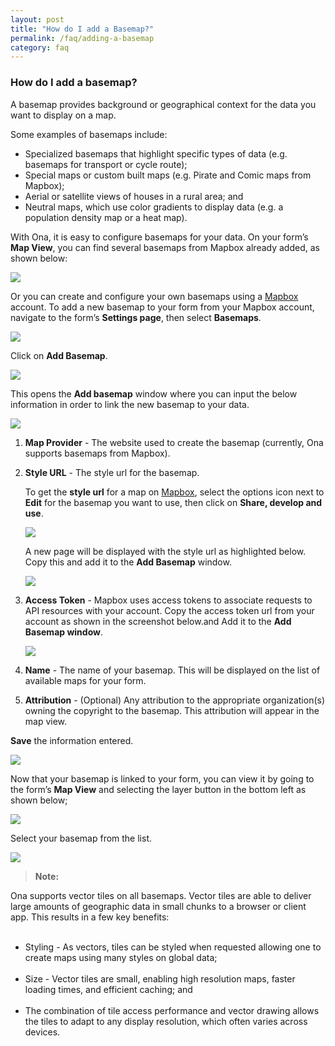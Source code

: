 ```yaml
---
layout: post
title: "How do I add a Basemap?"
permalink: /faq/adding-a-basemap
category: faq
---
```


### How do I add a basemap?

A basemap provides background or geographical context for the data you want to display on a map.  

Some examples of basemaps include: 

  * Specialized basemaps that highlight specific types of data (e.g. basemaps for transport or cycle route);
  * Special maps or custom built maps (e.g. Pirate and Comic maps from Mapbox);
  * Aerial or satellite views of houses in a rural area; and
  * Neutral maps, which use color gradients to display data (e.g. a population density map or a heat map).

With Ona, it is easy to configure basemaps for your data.
On your form’s **Map View**, you can find several basemaps from Mapbox already added, as shown below:

 ![](/content/screenshots/faq/faq-basemap-1.png)
 
Or you can create and configure your own basemaps using a [Mapbox](https://www.mapbox.com/) account. To add a new basemap to your form from your Mapbox account, navigate to the form’s **Settings page**, then select **Basemaps**.

 ![](/content/screenshots/faq/faq-basemap-2.png)

Click on **Add Basemap**.

![](/content/screenshots/faq/faq-basemap-3.png)
  
This opens the **Add basemap** window where you can input the below information in order to link the new basemap to your data. 

  ![](/content/screenshots/faq/faq-basemap-4.png)
  
1. **Map Provider** - The website used to create the basemap (currently, Ona supports basemaps from Mapbox).
2. **Style URL** - The style url for the basemap.

    To get the **style url** for a map on [Mapbox](https://www.mapbox.com/), select the options icon next to **Edit** for the basemap you want to use, then click on **Share, develop and use**.

    ![](/content/screenshots/faq/faq-basemap-5.png)
   
    A new page will be displayed with the style url as highlighted below. Copy this and add it to the **Add Basemap** window.

    ![](/content/screenshots/faq/faq-basemap-6.png)
    
3. **Access Token** - Mapbox uses access tokens to associate requests to API resources with your account. Copy the access token url from your account as shown in the screenshot below.and Add it to the **Add Basemap window**. 

    ![](/content/screenshots/faq/faq-basemap-11.png)
   
4. **Name** - The name of your basemap. This will be displayed on the list of available maps for your form.
5. **Attribution** - (Optional) Any attribution to the appropriate organization(s) owning the copyright to the basemap. This attribution will appear in the map view. 

**Save** the information entered.

  ![](/content/screenshots/faq/faq-basemap-7.png)
  
Now that your basemap is linked to your form, you can view it by going to the form’s **Map View** and selecting the layer button in the bottom left as shown below;

  ![](/content/screenshots/faq/faq-basemap-9.png)
  
Select your basemap from the list.

  ![](/content/screenshots/faq/faq-basemap-10.png)
 

>**Note:**<br/>
>
Ona supports vector tiles on all basemaps. Vector tiles are able to deliver large amounts of geographic data in small chunks to a browser or client app. This results in a few key benefits:
<br><br>
  * Styling - As vectors, tiles can be styled when requested allowing one to create maps using many styles on global data;
<br><br>
  * Size - Vector tiles are small, enabling high resolution maps, faster loading times, and efficient caching; and
<br><br>
  * The combination of tile access performance and vector drawing allows the tiles to adapt to any display resolution, which often varies across devices.

